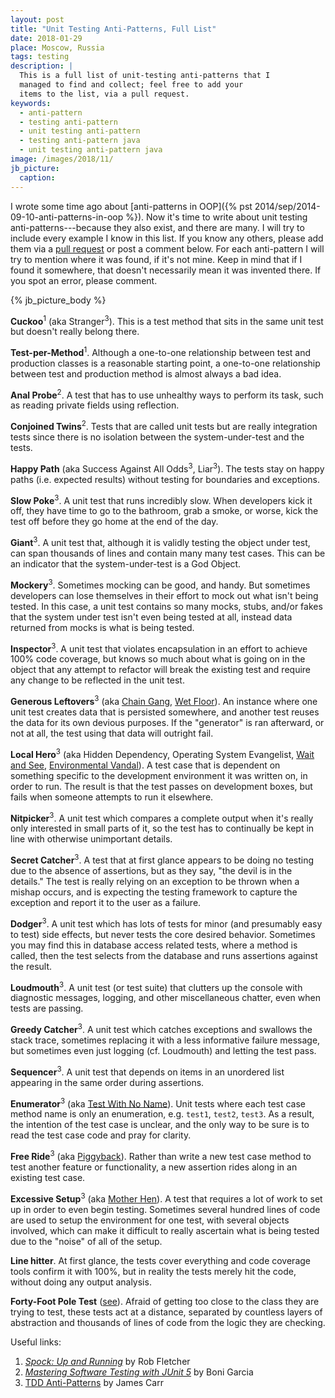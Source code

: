 ```yaml
---
layout: post
title: "Unit Testing Anti-Patterns, Full List"
date: 2018-01-29
place: Moscow, Russia
tags: testing
description: |
  This is a full list of unit-testing anti-patterns that I
  managed to find and collect; feel free to add your
  items to the list, via a pull request.
keywords:
  - anti-pattern
  - testing anti-pattern
  - unit testing anti-pattern
  - testing anti-pattern java
  - unit testing anti-pattern java
image: /images/2018/11/
jb_picture:
  caption:
---
```


I wrote some time ago about [anti-patterns in OOP]({% pst 2014/sep/2014-09-10-anti-patterns-in-oop %}).
Now it's time to write about unit testing anti-patterns---because they also exist, and there are many.
I will try to include every example I know in this list. If you know any
others, please add them via a [pull request](https://github.com/yegor256/blog) or
post a comment below. For each anti-pattern I will try to mention where it
was found, if it's not mine. Keep in mind that if I found it somewhere, that doesn't necessarily mean it
was invented there. If you spot an error, please comment.

<!--more-->

{% jb_picture_body %}

**Cuckoo**<sup>1</sup> (aka Stranger<sup>3</sup>).
This is a test method that sits in the same unit test but doesn't really belong there.

**Test-per-Method**<sup>1</sup>.
Although a one-to-one relationship between test and production classes is
a reasonable starting point, a one-to-one relationship between test
and production method is almost always a bad idea.

**Anal Probe**<sup>2</sup>.
A test that has to use unhealthy ways to perform its task, such as
reading private fields using reflection.

**Conjoined Twins**<sup>2</sup>.
Tests that are called unit tests but are really integration tests
since there is no isolation between the system-under-test and the
tests.

**Happy Path** (aka Success Against All Odds<sup>3</sup>, Liar<sup>3</sup>).
The tests stay on happy paths (i.e. expected results) without testing
for boundaries and exceptions.

**Slow Poke**<sup>3</sup>.
A unit test that runs incredibly slow. When developers kick it off, they
have time to go to the bathroom, grab a smoke, or worse, kick the test off before
they go home at the end of the day.

**Giant**<sup>3</sup>.
A unit test that, although it is validly testing the object under test,
can span thousands of lines and contain many many test cases. This
can be an indicator that the system-under-test is a God Object.

**Mockery**<sup>3</sup>.
Sometimes mocking can be good, and handy. But sometimes developers can
lose themselves in their effort to mock out what isn't being tested.
In this case, a unit test contains so many mocks, stubs, and/or fakes that
the system under test isn't even being tested at all, instead
data returned from mocks is what is being tested.

**Inspector**<sup>3</sup>.
A unit test that violates encapsulation in an effort to achieve 100%
code coverage, but knows so much about what is going on in the object
that any attempt to refactor will break the existing test and require
any change to be reflected in the unit test.

**Generous Leftovers**<sup>3</sup> (aka [Chain Gang](https://stackoverflow.com/a/333814/187141),
[Wet Floor](https://stackoverflow.com/a/2150985/187141)).
An instance where one unit test creates data that is persisted somewhere,
and another test reuses the data for its own devious purposes. If the
"generator" is ran afterward, or not at all, the test using that
data will outright fail.

**Local Hero**<sup>3</sup> (aka Hidden Dependency, Operating System Evangelist,
[Wait and See](https://stackoverflow.com/a/339339/187141), [Environmental Vandal](https://stackoverflow.com/a/339297/187141)).
A test case that is dependent on something specific to the development environment
it was written on, in order to run. The result is that the test passes
on development boxes, but fails when someone attempts to run it elsewhere.

**Nitpicker**<sup>3</sup>.
A unit test which compares a complete output when it's really only interested
in small parts of it, so the test has to continually be kept
in line with otherwise unimportant details.

**Secret Catcher**<sup>3</sup>.
A test that at first glance appears to be doing no testing due
to the absence of assertions, but as they say, "the devil is in the details."
The test is really relying on an exception to be thrown when a mishap
occurs, and is expecting the testing framework to capture the exception
and report it to the user as a failure.

**Dodger**<sup>3</sup>.
A unit test which has lots of tests for minor (and presumably easy to test)
side effects, but never tests the core desired behavior. Sometimes you
may find this in database access related tests, where a method is
called, then the test selects from the database and runs assertions against the result.

**Loudmouth**<sup>3</sup>.
A unit test (or test suite) that clutters up the console with diagnostic
messages, logging, and other miscellaneous chatter, even when
tests are passing.

**Greedy Catcher**<sup>3</sup>.
A unit test which catches exceptions and swallows the stack trace, sometimes
replacing it with a less informative failure message, but sometimes even just
logging (cf. Loudmouth) and letting the test pass.

**Sequencer**<sup>3</sup>.
A unit test that depends on items in an unordered list appearing
in the same order during assertions.

**Enumerator**<sup>3</sup> (aka [Test With No Name](https://stackoverflow.com/a/336766/187141)).
Unit tests where each test case method name is only an enumeration,
e.g. `test1`, `test2`, `test3`. As a result, the intention of the
test case is unclear, and the only way to be sure is to read
the test case code and pray for clarity.

**Free Ride**<sup>3</sup> (aka [Piggyback](https://stackoverflow.com/a/333883/187141)).
Rather than write a new test case method to test another feature
or functionality, a new assertion rides along in an existing test case.

**Excessive Setup**<sup>3</sup> (aka [Mother Hen](https://stackoverflow.com/a/333909/187141)).
A test that requires a lot of work to set up in order to even begin testing.
Sometimes several hundred lines of code are used to setup the environment for one test,
with several objects involved, which can make it difficult to really ascertain
what is being tested due to the "noise" of all of the setup.

**Line hitter**.
At first glance, the tests cover everything and code coverage tools
confirm it with 100%, but in reality the tests merely hit the code,
without doing any output analysis.

**Forty-Foot Pole Test** ([see](https://stackoverflow.com/a/339247/187141)).
Afraid of getting too close to the class they are trying to test, these tests
act at a distance, separated by countless layers of abstraction
and thousands of lines of code from the logic they are checking.

Useful links:

  1. [_Spock: Up and Running_](https://amzn.to/2BaAKRB) by Rob Fletcher
  2. [_Mastering Software Testing with JUnit 5_](https://amzn.to/2DpkFc6) by Boni Garcia
  3. [TDD Anti-Patterns](http://archive.is/3acB#selection-119.0-119.17) by James Carr
